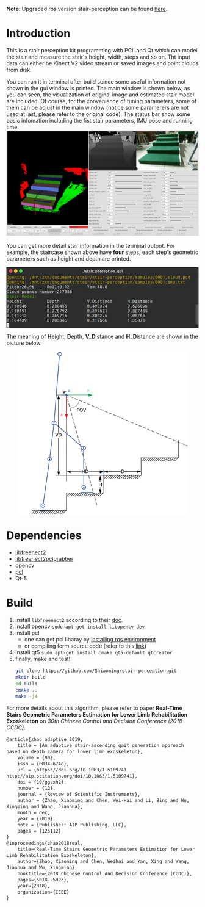 
**Note**: Upgraded ros version stair-perception can be found [here](https://github.com/Shiaoming/stair-perception-ROS).

# Introduction

This is a stair perception kit programming with PCL and Qt which can model the stair and measure the stair's height, width, steps and so on. Tht input data can either be Kinect V2 video stream or saved images and point clouds from disk.

You can run it in terminal after build scince some useful information not shown in the gui window is printed. The main window is shown below, as you can seen, the visualization of original image and estimated stair model are included. Of course, for the convenience of tuning parameters, some of them can be adjust in the main window (notice some paramerers are not used at last, please refer to the original code). The status bar show some basic infomation including the fist stair parameters, IMU pose and running time.
![](https://raw.githubusercontent.com/Psunshine/stair-perception/master/pic/screenshot1.png)

You can get more detail stair information in the terminal output. For example, the staircase shown above have **four** steps, each step's geometric parameters such as height and depth are printed.
<div  align="center">    
<img src="https://raw.githubusercontent.com/Psunshine/stair-perception/master/pic/screenshot2.png"  alt="terminal" align=center />
</div>

The meaning of **H**eight, **D**epth, **V_D**istance and **H_D**istance are shown in the picture below.
<div  align="center">    
<img src="https://raw.githubusercontent.com/Psunshine/stair-perception/master/pic/stairmodel.png"  alt="stairmodel" align=center />
</div>

# Dependencies

* [libfreenect2](https://github.com/OpenKinect/libfreenect2)
* [libfreenect2pclgrabber](https://github.com/giacomodabisias/libfreenect2pclgrabber)
* opencv
* [pcl](https://github.com/PointCloudLibrary/pcl)
* Qt-5

# Build

1. install ```libfreenect2``` according to their [doc](https://github.com/OpenKinect/libfreenect2).
1. install opencv
    ```sudo apt-get install libopencv-dev```
1. install pcl
    - one can get pcl libaray by [installing ros environment](http://www.ros.org/install/)
    - or compiling form source code (refer to this [link](http://www.pointclouds.org/documentation/tutorials/compiling_pcl_posix.php))
1. install qt5
    ```sudo apt-get install cmake qt5-default qtcreator```
1. finally, make and test!
    ```bash
    git clone https://github.com/Shiaoming/stair-perception.git
    mkdir build
    cd build
    cmake ..
    make -j4
    ```

For more details about this algorithm, please refer to paper **Real-Time Stairs Geometric Parameters Estimation for Lower Limb Rehabilitation Exoskeleton** on *30th Chinese Control and Decision Conference (2018 CCDC)*.

```
@article{zhao_adaptive_2019,
	title = {An adaptive stair-ascending gait generation approach based on depth camera for lower limb exoskeleton},
	volume = {90},
	issn = {0034-6748},
	url = {https://doi.org/10.1063/1.5109741 http://aip.scitation.org/doi/10.1063/1.5109741},
	doi = {10/ggsxh2},
	number = {12},
	journal = {Review of Scientific Instruments},
	author = {Zhao, Xiaoming and Chen, Wei-Hai and Li, Bing and Wu, Xingming and Wang, Jianhua},
	month = dec,
	year = {2019},
	note = {Publisher: AIP Publishing, LLC},
	pages = {125112}
}
@inproceedings{zhao2018real,
	title={Real-Time Stairs Geometric Parameters Estimation for Lower Limb Rehabilitation Exoskeleton},
	author={Zhao, Xiaoming and Chen, Weihai and Yan, Xing and Wang, Jianhua and Wu, Xingming},
	booktitle={2018 Chinese Control And Decision Conference (CCDC)},
	pages={5018--5023},
	year={2018},
	organization={IEEE}
}
```
